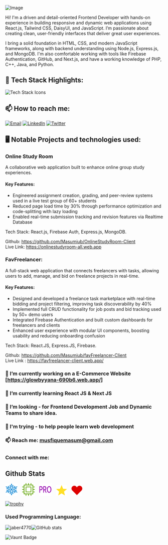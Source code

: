 ![Image](https://github.com/user-attachments/assets/cddc65ca-62e2-4dc6-91ad-9e3f1c907463)


Hi! I'm a driven and detail-oriented Frontend Developer with hands-on experience in building responsive and dynamic web applications using React.js, Tailwind CSS, DaisyUI, and JavaScript. I’m passionate about creating clean, user-friendly interfaces that deliver great user experiences.

I bring a solid foundation in HTML, CSS, and modern JavaScript frameworks, along with backend understanding using Node.js, Express.js, and MongoDB. I'm also comfortable working with tools like Firebase Authentication, GitHub, and Next.js, and have a working knowledge of PHP, C++, Java, and Python.



## 🔧 Tech Stack Highlights:

<p align="left">
  <img src="https://skillicons.dev/icons?i=html,css,tailwind,js,react,next,nodejs,express,mongodb,firebase,c,php,java" height="60" alt="Tech Stack Icons"/>
</p>

## 📫 How to reach me:
[![Email](https://img.shields.io/badge/Email-D14836?style=for-the-badge&logo=gmail&logoColor=white)](mailto:musfiquemasum@gmail.com)
[![LinkedIn](https://img.shields.io/badge/LinkedIn-0077B5?style=for-the-badge&logo=linkedin&logoColor=white)](https://www.linkedin.com/in/musfique-77-masum/)
[![Twitter](https://img.shields.io/badge/Twitter-1DA1F2?style=for-the-badge&logo=twitter&logoColor=white)](https://twitter.com/MusfiqueMd77)



## 🖥️ Notable Projects and technologies used:
### Online Study Room 
A collaborative web application built to enhance online group study experiences.
#### Key Features: 
- Engineered assignment creation, grading, and peer-review systems used in a live test group of 60+ students
- Reduced page load time by 30% through performance optimization and code-splitting with lazy loading
- Enabled real-time submission tracking and revision features via Realtime Database

Tech Stack: React.js, Firebase Auth, Express.js, MongoDB.

Github: https://github.com/Masumiub/OnlineStudyRoom-Client <br/>
Live Link: https://onlinestudyroom-all.web.app <br/> 

###  FavFreelancer:
A full-stack web application that connects freelancers with tasks, allowing users to add, manage, and bid on freelance projects in real-time.
#### Key Features: 

- Designed and developed a freelance task marketplace with real-time bidding and project filtering, improving task discoverability by 40%
- Implemented full CRUD functionality for job posts and bid tracking used by 50+ demo users
- Integrated Firebase Authentication and built custom dashboards for freelancers and clients
- Enhanced user experience with modular UI components, boosting usability and reducing onboarding confusion

Tech Stack: React.JS, Express.JS, Firebase.

Github: https://github.com/Masumiub/favFreelancer-Client <br/>
Live Link : https://favfreelancer-client.web.app/ <br/>

### 🔭 I’m currently working on a E-Commerce Website [https://glowbyyana-690b6.web.app/]
### 🌱 I’m currently learning React JS & Next JS
### 🌱 I’m looking - for Frontend Development Job and Dynamic Teams to share idea.
### 🌱 I'm trying - to help people learn web development
### 📫 Reach me: **musfiquemasum@gmail.com**

## 
<h3 align="left">Connect with me:</h3>
<p align="left">



## Github Stats
<a href='https://archiveprogram.github.com/'><img src='https://raw.githubusercontent.com/acervenky/animated-github-badges/master/assets/acbadge.gif' width='40' height='40'></a> <a href='https://docs.github.com/en/developers'><img src='https://raw.githubusercontent.com/acervenky/animated-github-badges/master/assets/devbadge.gif' width='40' height='40'></a> <a href='https://github.com/pricing'><img src='https://raw.githubusercontent.com/acervenky/animated-github-badges/master/assets/pro.gif' width='40' height='40'></a> <a href='https://stars.github.com/'><img src='https://raw.githubusercontent.com/acervenky/animated-github-badges/master/assets/starbadge.gif' width='35' height='35'></a> <a href='https://docs.github.com/en/github/supporting-the-open-source-community-with-github-sponsors'><img src='https://raw.githubusercontent.com/acervenky/animated-github-badges/master/assets/sponsorbadge.gif' width='35' height='35'></a> 

[![trophy](https://github-profile-trophy.vercel.app/?username=Masumiub)](https://github.com/ryo-ma/github-profile-trophy)



<h3 align="left">Used Programming Language:</h3>
<p><img align="left" src="https://github-readme-stats.vercel.app/api/top-langs?username=jaber4770&show_icons=true&locale=en&layout=compact" alt="jaber4770" /></p>

![GitHub stats](https://github-readme-stats.vercel.app/api?username=Masumiub&show_icons=true)  

![Vaunt Badge](https://api.vaunt.dev/v1/github/entities/Masumiub/contributions?format=svg&private=false)  



